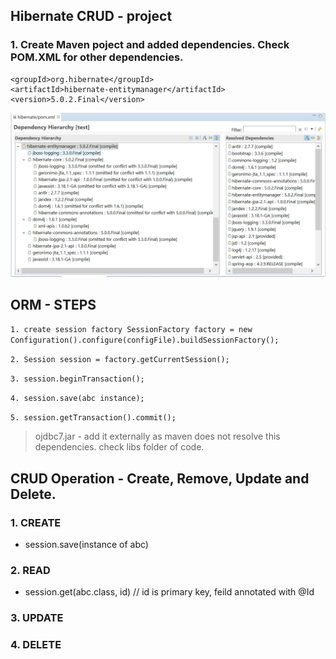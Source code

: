 ## Hibernate CRUD - project

### 1. Create Maven poject and added dependencies. Check POM.XML for other dependencies.

<dependency>

    <groupId>org.hibernate</groupId>	
    <artifactId>hibernate-entitymanager</artifactId>	
    <version>5.0.2.Final</version>
	
</dependency>

![image](https://github.com/lekhrajdinkar/hibernate/blob/master/Notes/asset/003/1.PNG)

## ORM - STEPS
`1. create session factory SessionFactory factory = new Configuration().configure(configFile).buildSessionFactory();`

`2. Session session = factory.getCurrentSession();`

`3. session.beginTransaction();`

`4. session.save(abc instance);`

`5. session.getTransaction().commit();`

> ojdbc7.jar - add it externally as maven does not resolve this dependencies. check libs folder of code. 

## CRUD  Operation  - Create, Remove, Update and Delete.
### 1. CREATE
- session.save(instance of abc)

### 2. READ
- session.get(abc.class, id) // id is primary key, feild annotated with @Id

### 3. UPDATE

### 4. DELETE

